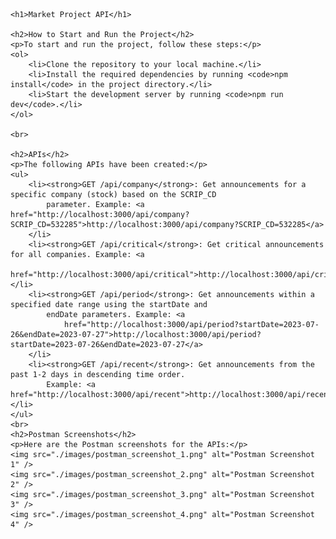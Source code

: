 <!DOCTYPE html>
<html>

<head>
    <title>Market Project API</title>
</head>

<body>

    <h1>Market Project API</h1>

    <h2>How to Start and Run the Project</h2>
    <p>To start and run the project, follow these steps:</p>
    <ol>
        <li>Clone the repository to your local machine.</li>
        <li>Install the required dependencies by running <code>npm install</code> in the project directory.</li>
        <li>Start the development server by running <code>npm run dev</code>.</li>
    </ol>

    <br>

    <h2>APIs</h2>
    <p>The following APIs have been created:</p>
    <ul>
        <li><strong>GET /api/company</strong>: Get announcements for a specific company (stock) based on the SCRIP_CD
            parameter. Example: <a href="http://localhost:3000/api/company?SCRIP_CD=532285">http://localhost:3000/api/company?SCRIP_CD=532285</a>
        </li>
        <li><strong>GET /api/critical</strong>: Get critical announcements for all companies. Example: <a
                href="http://localhost:3000/api/critical">http://localhost:3000/api/critical</a></li>
        <li><strong>GET /api/period</strong>: Get announcements within a specified date range using the startDate and
            endDate parameters. Example: <a
                href="http://localhost:3000/api/period?startDate=2023-07-26&endDate=2023-07-27">http://localhost:3000/api/period?startDate=2023-07-26&endDate=2023-07-27</a>
        </li>
        <li><strong>GET /api/recent</strong>: Get announcements from the past 1-2 days in descending time order.
            Example: <a href="http://localhost:3000/api/recent">http://localhost:3000/api/recent</a></li>
    </ul>
    <br>
    <h2>Postman Screenshots</h2>
    <p>Here are the Postman screenshots for the APIs:</p>
    <img src="./images/postman_screenshot_1.png" alt="Postman Screenshot 1" />
    <img src="./images/postman_screenshot_2.png" alt="Postman Screenshot 2" />
    <img src="./images/postman_screenshot_3.png" alt="Postman Screenshot 3" />
    <img src="./images/postman_screenshot_4.png" alt="Postman Screenshot 4" />

</body>

</html>

